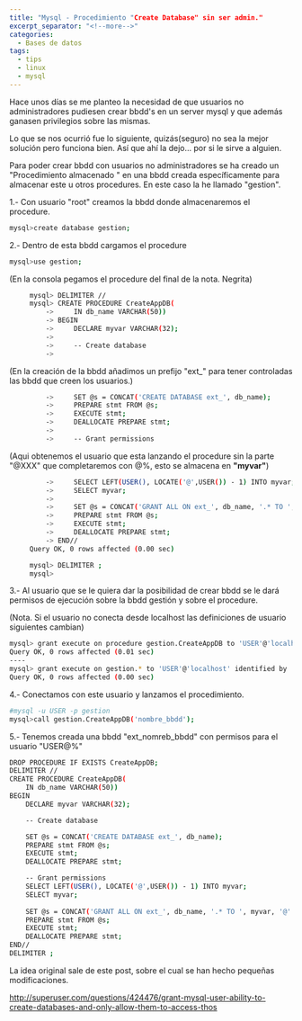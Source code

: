```yaml
---
title: "Mysql - Procedimiento "Create Database" sin ser admin."
excerpt_separator: "<!--more-->"
categories:
  - Bases de datos
tags:
  - tips
  - linux
  - mysql
---
```

Hace unos días se me planteo la necesidad de que usuarios no administradores pudiesen crear bbdd's en un server mysql y que además ganasen privilegios sobre las mismas.

Lo que se nos ocurrió fue lo siguiente, quizás(seguro) no sea la mejor solución pero funciona bien. Así que ahí la dejo... por si le sirve a alguien.
<!--more-->

Para poder crear bbdd con usuarios no administradores se ha creado un "Procedimiento almacenado " en una bbdd creada específicamente para almacenar este u otros procedures.
En este caso la he llamado "gestion".

1.- Con usuario "root" creamos la bbdd donde almacenaremos el procedure.
```bash
mysql>create database gestion;
```

2.- Dentro de esta bbdd cargamos el procedure
```bash
mysql>use gestion;
```

(En la consola pegamos el procedure del final de la nota. Negrita)
```bash
     mysql> DELIMITER //
     mysql> CREATE PROCEDURE CreateAppDB(
         ->     IN db_name VARCHAR(50))
         -> BEGIN
         ->     DECLARE myvar VARCHAR(32);
         ->
         ->     -- Create database
         ->
```

(En la creación de la bbdd añadimos un prefijo "ext_" para tener controladas las bbdd que creen los usuarios.)
```bash
         ->     SET @s = CONCAT('CREATE DATABASE ext_', db_name);
         ->     PREPARE stmt FROM @s;
         ->     EXECUTE stmt;
         ->     DEALLOCATE PREPARE stmt;
         ->
         ->     -- Grant permissions
```

(Aqui obtenemos el usuario que esta lanzando el procedure sin la parte "@XXX" que completaremos con @%, esto se almacena en **"myvar"**)
```bash
         ->     SELECT LEFT(USER(), LOCATE('@',USER()) - 1) INTO myvar;
         ->     SELECT myvar;
         ->
         ->     SET @s = CONCAT('GRANT ALL ON ext_', db_name, '.* TO ', myvar, '@''%''');
         ->     PREPARE stmt FROM @s;
         ->     EXECUTE stmt;
         ->     DEALLOCATE PREPARE stmt;
         -> END//
     Query OK, 0 rows affected (0.00 sec)

     mysql> DELIMITER ;
     mysql>
```

3.- Al usuario que se le quiera dar la posibilidad de crear bbdd se le dará permisos de ejecución sobre la bbdd gestión y sobre el procedure.

(Nota. Si el usuario no conecta desde localhost las definiciones de usuario siguientes cambian)

```bash
mysql> grant execute on procedure gestion.CreateAppDB to 'USER'@'localhost' identified by 'XXXXXX';
Query OK, 0 rows affected (0.01 sec)
----
mysql> grant execute on gestion.* to 'USER'@'localhost' identified by 'XXXXXX';
Query OK, 0 rows affected (0.00 sec)
```

4.- Conectamos con este usuario y lanzamos el procedimiento.
```bash
#mysql -u USER -p gestion
mysql>call gestion.CreateAppDB('nombre_bbdd'); 
```

5.- Tenemos creada una bbdd "ext_nomreb_bbdd" con permisos para el usuario "USER@%"

```bash
DROP PROCEDURE IF EXISTS CreateAppDB;
DELIMITER //
CREATE PROCEDURE CreateAppDB(
    IN db_name VARCHAR(50))
BEGIN
    DECLARE myvar VARCHAR(32);

    -- Create database

    SET @s = CONCAT('CREATE DATABASE ext_', db_name);
    PREPARE stmt FROM @s;
    EXECUTE stmt;
    DEALLOCATE PREPARE stmt;

    -- Grant permissions
    SELECT LEFT(USER(), LOCATE('@',USER()) - 1) INTO myvar;
    SELECT myvar;
   
    SET @s = CONCAT('GRANT ALL ON ext_', db_name, '.* TO ', myvar, '@''%''');
    PREPARE stmt FROM @s;
    EXECUTE stmt;
    DEALLOCATE PREPARE stmt;
END//
DELIMITER ;
```

La idea original sale de este post, sobre el cual se han hecho pequeñas modificaciones.

http://superuser.com/questions/424476/grant-mysql-user-ability-to-create-databases-and-only-allow-them-to-access-thos
